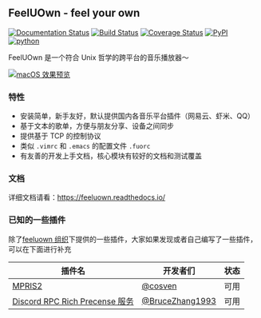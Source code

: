 ## FeelUOwn - feel your own

[![Documentation Status](https://readthedocs.org/projects/feeluown/badge/?version=latest)](http://feeluown.readthedocs.org)
[![Build Status](https://travis-ci.org/cosven/FeelUOwn.svg?branch=master)](https://travis-ci.org/cosven/FeelUOwn)
[![Coverage Status](https://coveralls.io/repos/github/cosven/FeelUOwn/badge.svg?branch=master&service=github)](https://coveralls.io/github/cosven/FeelUOwn?branch=master)
[![PyPI](https://img.shields.io/pypi/v/fuocore.svg)](https://pypi.python.org/pypi/feeluown)
[![python](https://img.shields.io/pypi/pyversions/fuocore.svg)](https://pypi.python.org/pypi/feeluown)

FeelUOwn 是一个符合 Unix 哲学的跨平台的音乐播放器～

[![macOS 效果预览](https://user-images.githubusercontent.com/4962134/52162110-ea439f80-2709-11e9-9558-47f015de839b.png)](https://www.bilibili.com/video/av46787694/)

### 特性

- 安装简单，新手友好，默认提供国内各音乐平台插件（网易云、虾米、QQ）
- 基于文本的歌单，方便与朋友分享、设备之间同步
- 提供基于 TCP 的控制协议
- 类似 `.vimrc` 和 `.emacs` 的配置文件 `.fuorc`
- 有友善的开发上手文档，核心模块有较好的文档和测试覆盖

### 文档

详细文档请看：https://feeluown.readthedocs.io/

### 已知的一些插件

除了[feeluown 组织](https://github.com/feeluown)下提供的一些插件，大家如果发现或者自己编写了一些插件，可以在下面进行补充

| 插件名 | 开发者们  | 状态 |
| ------- | ------ | -------- |
| [MPRIS2](https://github.com/cosven/feeluown-mpris2-plugin) | [@cosven](https://github.com/cosven) | 可用 |
| [Discord RPC Rich Precense 服务](https://github.com/BruceZhang1993/feeluown-discordrpc-plugin) | [@BruceZhang1993](https://github.com/BruceZhang1993) | 可用 |
